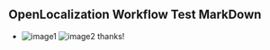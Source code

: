 ## OpenLocalization Workflow Test MarkDown
* ![image1](.\5361a710-059d-45bb-b7ed-612d064cb37d.png)   ![image2](.\c736c781-72fc-4c79-9c23-9d2f57c822a7.png) 
thanks!